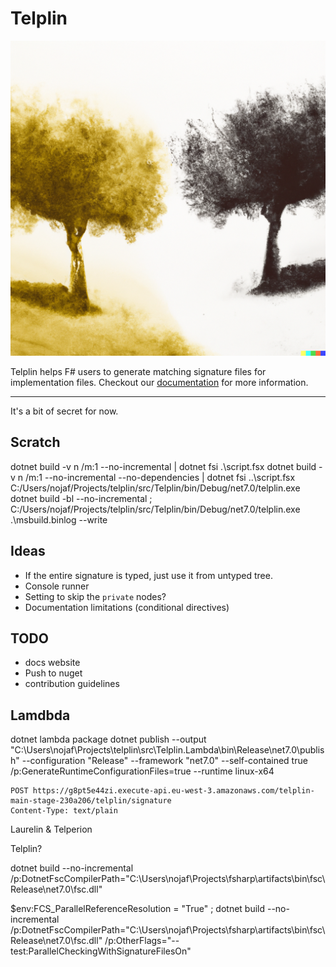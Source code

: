# Telplin

![Logo](./Telplin.png)

Telplin helps F# users to generate matching signature files for implementation files.
Checkout our [documentation](https://nojaf.com/telplin/docs/) for more information.

---

It's a bit of secret for now.

## Scratch

dotnet build -v n /m:1 --no-incremental  | dotnet fsi .\script.fsx
dotnet build -v n /m:1 --no-incremental --no-dependencies | dotnet fsi ..\script.fsx
C:/Users/nojaf/Projects/telplin/src/Telplin/bin/Debug/net7.0/telplin.exe
dotnet build -bl --no-incremental ; C:/Users/nojaf/Projects/telplin/src/Telplin/bin/Debug/net7.0/telplin.exe .\msbuild.binlog --write


## Ideas

- If the entire signature is typed, just use it from untyped tree.
- Console runner
- Setting to skip the `private` nodes?
- Documentation limitations (conditional directives)

## TODO

- docs website
- Push to nuget
- contribution guidelines

## Lamdbda

dotnet lambda package
dotnet publish --output "C:\Users\nojaf\Projects\telplin\src\Telplin.Lambda\bin\Release\net7.0\publish" --configuration "Release" --framework "net7.0" --self-contained true /p:GenerateRuntimeConfigurationFiles=true --runtime linux-x64

```http request
POST https://g8pt5e44zi.execute-api.eu-west-3.amazonaws.com/telplin-main-stage-230a206/telplin/signature
Content-Type: text/plain
```


Laurelin & Telperion

Telplin?

dotnet build --no-incremental /p:DotnetFscCompilerPath="C:\Users\nojaf\Projects\fsharp\artifacts\bin\fsc\Release\net7.0\fsc.dll"


$env:FCS_ParallelReferenceResolution = "True" ; dotnet build --no-incremental /p:DotnetFscCompilerPath="C:\Users\nojaf\Projects\fsharp\artifacts\bin\fsc\Release\net7.0\fsc.dll" /p:OtherFlags="--test:ParallelCheckingWithSignatureFilesOn"